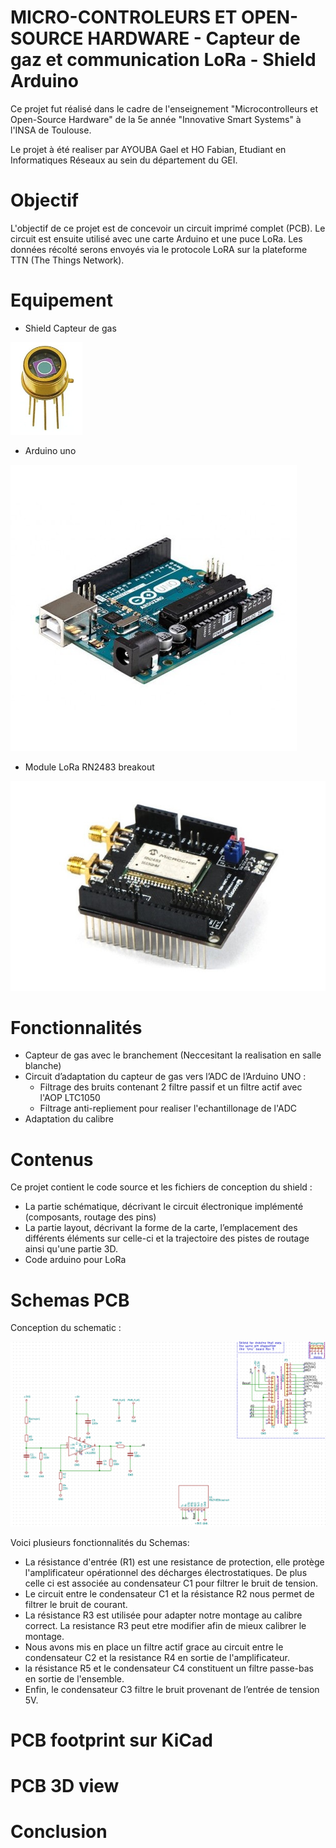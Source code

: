 # MICRO-CONTROLEURS ET OPEN-SOURCE HARDWARE - Capteur de gaz et communication LoRa - Shield Arduino
Ce projet fut réalisé dans le cadre de l'enseignement "Microcontrolleurs et Open-Source Hardware" de la 5e année "Innovative Smart Systems" à l'INSA de Toulouse. 

Le projet à été realiser par AYOUBA Gael et HO Fabian, Etudiant en Informatiques Réseaux au sein du département du GEI.

# Objectif
L'objectif de ce projet est de concevoir un circuit imprimé complet (PCB). 
Le circuit est ensuite utilisé avec une carte Arduino et  une puce LoRa. 
Les données récolté serons envoyés via le protocole LoRA sur la plateforme TTN (The Things Network).

# Equipement
- Shield Capteur de gas

![Our Schematic](./Pictures/CapteurGas.png)

- Arduino uno 	

![Our Schematic](./Pictures/ARDUINO_UNO.jpg)

- Module LoRa RN2483 breakout

![Our Schematic](./Pictures/RN2483_Breakout.jpg)


# Fonctionnalités
- Capteur de gas avec le branchement (Neccesitant la realisation en salle blanche)
- Circuit d’adaptation du capteur de gas vers l’ADC de l’Arduino UNO :
  - Filtrage des bruits contenant 2 filtre passif et un filtre actif avec l'AOP LTC1050
  - Filtrage anti-repliement pour realiser l'echantillonage de l'ADC
- Adaptation du calibre
 
# Contenus
Ce projet contient le code source et les fichiers de conception du shield :

- La partie schématique, décrivant le circuit électronique implémenté (composants, routage des pins)
- La partie layout, décrivant la forme de la carte, l’emplacement des différents éléments sur celle-ci et la trajectoire des pistes de routage ainsi qu'une partie 3D.
- Code arduino pour LoRa

# Schemas PCB
Conception du schematic :

![Our Schematic](./Pictures/schemaPCB.png)

Voici plusieurs fonctionnalités du Schemas:

- La résistance d'entrée (R1) est une resistance de protection, elle protège l'amplificateur opérationnel des décharges électrostatiques. De plus celle ci est associée au condensateur C1 pour filtrer le bruit de tension.
- Le circuit entre le condensateur C1 et la résistance R2 nous permet de filtrer le bruit de courant.
- La résistance R3 est utilisée pour adapter notre montage au calibre correct. La resistance R3 peut etre modifier afin de mieux calibrer le montage.
- Nous avons mis en place un filtre actif grace au circuit entre le condensateur C2 et la resistance R4 en sortie de l'amplificateur.
- la résistance R5 et le condensateur C4 constituent un filtre passe-bas en sortie de l'ensemble.
- Enfin, le condensateur C3 filtre le bruit provenant de l’entrée de tension 5V.


# PCB footprint sur KiCad


# PCB 3D view


# Conclusion
